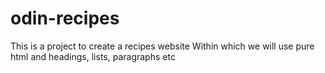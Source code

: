 # odin-recipes
This is a project to create a recipes website
Within which we will use pure html and headings, lists, paragraphs etc